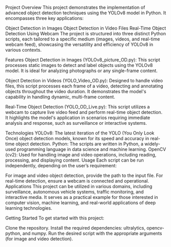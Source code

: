 Project Overview
This project demonstrates the implementation of advanced object detection techniques using the YOLOv8 model in Python. It encompasses three key applications:

Object Detection in Images
Object Detection in Video Files
Real-Time Object Detection Using Webcam
The project is structured into three distinct Python scripts, each tailored to a specific medium (images, videos, and real-time webcam feed), showcasing the versatility and efficiency of YOLOv8 in various contexts.

Features
Object Detection in Images (YOLOv8_picture_OD.py): This script processes static images to detect and label objects using the YOLOv8 model. It is ideal for analyzing photographs or any single-frame content.

Object Detection in Videos (YOLO_Video_OD.py): Designed to handle video files, this script processes each frame of a video, detecting and annotating objects throughout the video duration. It demonstrates the model's capability in handling dynamic, multi-frame content.

Real-Time Object Detection (YOLO_OD_Live.py): This script utilizes a webcam to capture live video feed and perform real-time object detection. It highlights the model's application in scenarios requiring immediate analysis and response, such as surveillance or interactive systems.

Technologies
YOLOv8: The latest iteration of the YOLO (You Only Look Once) object detection models, known for its speed and accuracy in real-time object detection.
Python: The scripts are written in Python, a widely-used programming language in data science and machine learning.
OpenCV (cv2): Used for handling image and video operations, including reading, processing, and displaying content.
Usage
Each script can be run independently, depending on the user’s requirement:

For image and video object detection, provide the path to the input file.
For real-time detection, ensure a webcam is connected and operational.
Applications
This project can be utilized in various domains, including surveillance, autonomous vehicle systems, traffic monitoring, and interactive media. It serves as a practical example for those interested in computer vision, machine learning, and real-world applications of deep learning technologies.

Getting Started
To get started with this project:

Clone the repository.
Install the required dependencies: ultralytics, opencv-python, and numpy.
Run the desired script with the appropriate arguments (for image and video detection).

